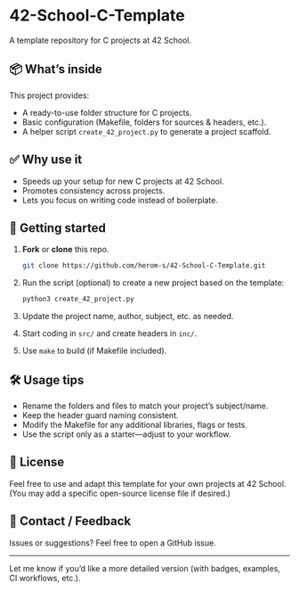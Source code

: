 # 42-School-C-Template

A template repository for C projects at 42 School.

## 📦 What’s inside

This project provides:

* A ready-to-use folder structure for C projects.
* Basic configuration (Makefile, folders for sources & headers, etc.).
* A helper script `create_42_project.py` to generate a project scaffold.

## ✅ Why use it

* Speeds up your setup for new C projects at 42 School.
* Promotes consistency across projects.
* Lets you focus on writing code instead of boilerplate.

## 🚀 Getting started

1. **Fork** or **clone** this repo.

   ```bash
   git clone https://github.com/herom-s/42-School-C-Template.git
   ```
2. Run the script (optional) to create a new project based on the template:

   ```bash
   python3 create_42_project.py
   ```
3. Update the project name, author, subject, etc. as needed.
4. Start coding in `src/` and create headers in `inc/`.
5. Use `make` to build (if Makefile included).

## 🛠️ Usage tips

* Rename the folders and files to match your project’s subject/name.
* Keep the header guard naming consistent.
* Modify the Makefile for any additional libraries, flags or tests.
* Use the script only as a starter—adjust to your workflow.

## 📄 License

Feel free to use and adapt this template for your own projects at 42 School.
(You may add a specific open-source license file if desired.)

## 🔗 Contact / Feedback

Issues or suggestions? Feel free to open a GitHub issue.

---

Let me know if you’d like a more detailed version (with badges, examples, CI workflows, etc.).
